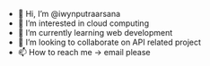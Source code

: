 - 👋 Hi, I’m @iwynputraarsana
- 👀 I’m interested in cloud computing
- 🌱 I’m currently learning web development
- 💞️ I’m looking to collaborate on API related project
- 📫 How to reach me -> email please

<!---
iwynputraarsana/iwynputraarsana is a ✨ special ✨ repository because its `README.md` (this file) appears on your GitHub profile.
You can click the Preview link to take a look at your changes.
--->
